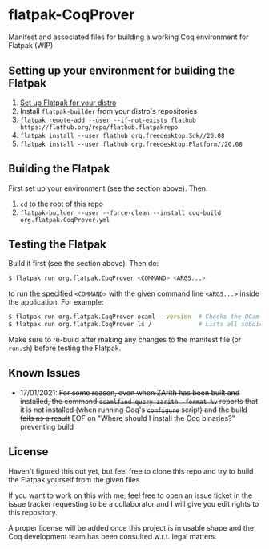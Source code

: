 # flatpak-CoqProver

Manifest and associated files for building a working Coq environment for Flatpak (WIP)

## Setting up your environment for building the Flatpak

1. [Set up Flatpak for your distro](https://flatpak.org/setup/)
1. Install `flatpak-builder` from your distro's repositories
1. `flatpak remote-add --user --if-not-exists flathub https://flathub.org/repo/flathub.flatpakrepo`
1. `flatpak install --user flathub org.freedesktop.Sdk//20.08`
1. `flatpak install --user flathub org.freedesktop.Platform//20.08`

## Building the Flatpak

First set up your environment (see the section above). Then:

1. `cd` to the root of this repo
1. `flatpak-builder --user --force-clean --install coq-build org.flatpak.CoqProver.yml`

## Testing the Flatpak

Build it first (see the section above). Then do:

```bash
$ flatpak run org.flatpak.CoqProver <COMMAND> <ARGS...>
```

to run the specified `<COMMAND>` with the given command line `<ARGS...>` inside the application. For example:

```bash
$ flatpak run org.flatpak.CoqProver ocaml --version  # Checks the OCaml version inside the app
$ flatpak run org.flatpak.CoqProver ls /             # Lists all subdirectories under the root directory in the app environment
```

Make sure to re-build after making any changes to the manifest file (or `run.sh`) before testing the Flatpak.

## Known Issues

- 17/01/2021: ~~For some reason, even when ZArith has been built and installed, the command `ocamlfind query zarith -format %v` reports that it is not installed (when running Coq's `configure` script) and the build fails as a result~~ EOF on "Where should I install the Coq binaries?" preventing build

## License

Haven't figured this out yet, but feel free to clone this repo and try to build the Flatpak yourself from the given files.

If you want to work on this with me, feel free to open an issue ticket in the issue tracker requesting to be a collaborator and I will give you edit rights to this repository.

A proper license will be added once this project is in usable shape and the Coq development team has been consulted w.r.t. legal matters.
